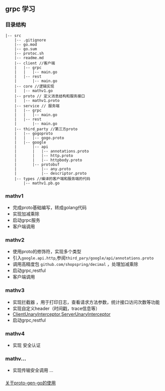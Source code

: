 ## grpc 学习



### 目录结构 

```
|-- src
    |-- .gitignore
    |-- go.mod
    |-- go.sum
    |-- protoc.sh
    |-- readme.md
    |-- client //客户端
    |   |-- grpc
    |   |   |-- main.go
    |   |-- rest
    |       |-- main.go
    |-- core //逻辑实现
    |   |-- mathv1.go
    |-- proto // 定义消息结构和服务接口
    |   |-- mathv1.proto
    |-- service // 服务端 
    |   |-- grpc
    |   |   |-- main.go
    |   |-- rest
    |       |-- main.go
    |-- third_party //第三方proto
    |   |-- gogoproto
    |   |   |-- gogo.proto
    |   |-- google
    |       |-- api
    |       |   |-- annotations.proto
    |       |   |-- http.proto
    |       |   |-- httpbody.proto
    |       |-- protobuf
    |           |-- any.proto
    |           |-- descriptor.proto
    |-- types //编译的客户端和服务端的代码 
        |-- mathv1.pb.go
```


### mathv1
- 完成proto基础编写，转成golang代码
- 实现加减乘除
- 启动grpc服务
- 客户端调用


### mathv2
- 使用proto的修饰符，实现多个类型
- 引入`google.api.http`,参阅`third_pary/google/api/annotations.proto`
- 调用高精度包 `github.com/shopspring/decimal` ，处理加减乘除
- 启动grpc,restful
- 客户端调用



### mathv3
- 实现拦截器 ，用于打印日志，查看请求方法参数，统计接口访问次数等功能
- 实现自定义header（时间戳，trace信息等）
- [ClientUnaryInterceptor](./client/interceptor.go),[ServerUnaryInterceptor](./service/interceptor.go)
- 启动grpc,restful


### mathv4
- 实现 安全认证
### mathv...
- 实现传输安全调用
...


####

[关于proto-gen-go的使用](https://blog.csdn.net/Little_Ji/article/details/129039912)